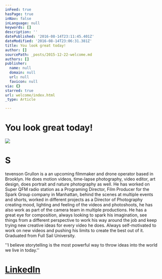 ```yaml
---
inFeed: true
hasPage: true
inNav: false
inLanguage: null
keywords: []
description: ''
datePublished: '2016-08-14T23:11:45.401Z'
dateModified: '2016-08-14T23:06:31.381Z'
title: You look great today!
author: []
sourcePath: _posts/2015-12-22-welcome.md
authors: []
publisher:
  name: null
  domain: null
  url: null
  favicon: null
via: {}
starred: true
url: welcome/index.html
_type: Article

---
```

# You look great today!
![](https://the-grid-user-content.s3-us-west-2.amazonaws.com/a5ac5f41-92f1-4204-986f-bc1b3497b8ca.jpg)

# S 

tevenson Grullon is a an upcoming filmmaker and drone operator based in Brooklyn. He does motion videos, time-lapse photography, video editor, art design, does portrait and nature photography as well. He has worked on Super QFM radio station as a Programing Director, Film Producer for the Spark Group company in Manhattan, behind the scenes at multiple events and shorts, worked in different projects as a Director of Photography creating mood, lighting and feeling of the videos and photoshoots, he has also work as part of the camera team in multiple productions. He has a great eye for composition, always looking to spark his imagination, see things from a different perspective to work his way around the job and keep trying new creative ideas for every video he does. Always self-motivated to work on new videos and pushing his limits to create the best out of it. Graduated from Full Sail University. 

''I believe storytelling is the most powerful way to throw ideas into the world we live in today.''

# [**LinkedIn**][0]

[0]: https://www.linkedin.com/in/stevensongrullon